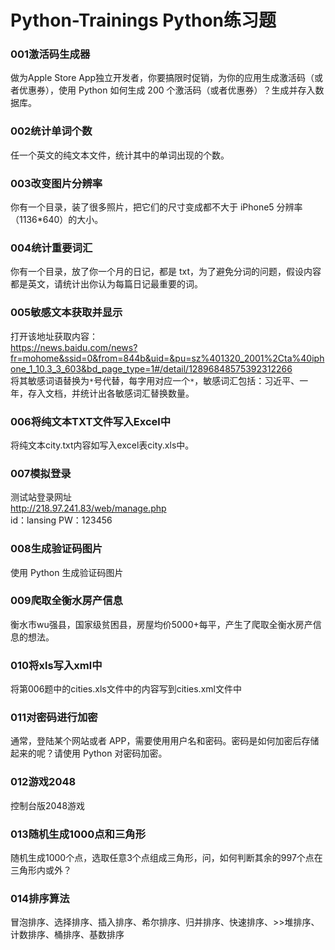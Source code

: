 # Python-Trainings Python练习题
### 001激活码生成器
做为Apple Store App独立开发者，你要搞限时促销，为你的应用生成激活码（或者优惠券），使用 Python 如何生成 200 个激活码（或者优惠券）？生成并存入数据库。
### 002统计单词个数
任一个英文的纯文本文件，统计其中的单词出现的个数。
### 003改变图片分辨率
你有一个目录，装了很多照片，把它们的尺寸变成都不大于 iPhone5 分辨率（1136*640）的大小。
### 004统计重要词汇
你有一个目录，放了你一个月的日记，都是 txt，为了避免分词的问题，假设内容都是英文，请统计出你认为每篇日记最重要的词。
### 005敏感文本获取并显示
打开该地址获取内容：<br>
https://news.baidu.com/news?fr=mohome&ssid=0&from=844b&uid=&pu=sz%401320_2001%2Cta%40iphone_1_10.3_3_603&bd_page_type=1#/detail/12896848575392312266 <br>
将其敏感词语替换为`*`号代替，每字用对应一个`*`，敏感词汇包括：习近平、一年，存入文档，并统计出各敏感词汇替换数量。
### 006将纯文本TXT文件写入Excel中
将纯文本city.txt内容如写入excel表city.xls中。
### 007模拟登录
测试站登录网址<br>
http://218.97.241.83/web/manage.php <br>
id：lansing PW：123456
### 008生成验证码图片
使用 Python 生成验证码图片
### 009爬取全衡水房产信息
衡水市wu强县，国家级贫困县，房屋均价5000+每平，产生了爬取全衡水房产信息的想法。
### 010将xls写入xml中
将第006题中的cities.xls文件中的内容写到cities.xml文件中
### 011对密码进行加密
通常，登陆某个网站或者 APP，需要使用用户名和密码。密码是如何加密后存储起来的呢？请使用 Python 对密码加密。
### 012游戏2048
控制台版2048游戏
### 013随机生成1000点和三角形
随机生成1000个点，选取任意3个点组成三角形，问，如何判断其余的997个点在三角形内或外？
### 014排序算法
冒泡排序、选择排序、插入排序、希尔排序、归并排序、快速排序、>>堆排序、计数排序、桶排序、基数排序